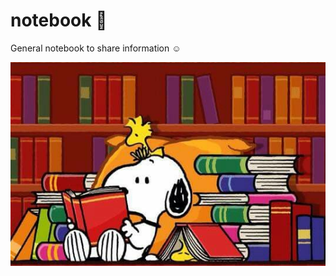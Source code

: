 # notebook 📒


General notebook to share information :relaxed:

<p align="center">
  <img src="snoopy_and_woodstock.png" title="Snoopy and Woodstock"/>
</p>
